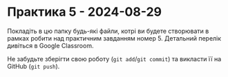# Практика 5 - 2024-08-29

Покладіть в цю папку будь-які файли, котрі ви будете створювати в рамках робити
над практичним завданням номер 5.  Детальний перелік дивіться в Google
Classroom.

Не забудьте зберігти свою роботу (`git add`/`git commit`) та викласти її на
GitHub (`git push`).
